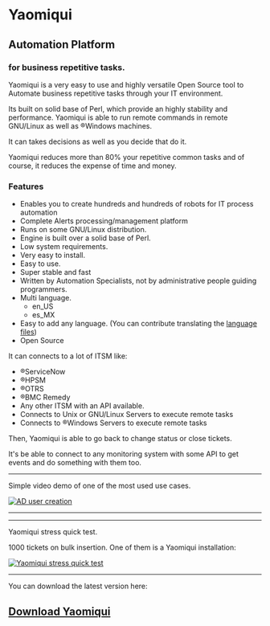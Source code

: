 # Yaomiqui
## Automation Platform
### for business repetitive tasks.

Yaomiqui is a very easy to use and highly versatile Open Source tool to Automate business repetitive tasks through your IT environment.

Its built on solid base of Perl, which provide an highly stability and performance.
Yaomiqui is able to run remote commands in remote GNU/Linux as well as ®Windows machines.

It can takes decisions as well as you decide that do it.

Yaomiqui reduces more than 80% your repetitive common tasks and of course, it reduces the expense of time and money.

### Features

- Enables you to create hundreds and hundreds of robots for IT process automation
- Complete Alerts processing/management platform
- Runs on some GNU/Linux distribution.
- Engine is built over a solid base of Perl.
- Low system requirements.
- Very easy to install.
- Easy to use.
- Super stable and fast
- Written by Automation Specialists, not by administrative people guiding programmers.
- Multi language.
  - en_US
  - es_MX
- Easy to add any language. (You can contribute translating the [language files](https://github.com/Yaomiqui/Yaomiqui/tree/master/html/db/langsfiles "language files"))
- Open Source

It can connects to a lot of ITSM like:

- ®ServiceNow
- ®HPSM
- ®OTRS
- ®BMC Remedy
- Any other ITSM with an API available.
- Connects to Unix or GNU/Linux Servers to execute remote tasks
- Connects to ®Windows Servers to execute remote tasks

Then, Yaomiqui is able to go back to change status or close tickets.

It's be able to connect to any monitoring system with some API to get events and do something with them too.

------------

Simple video demo of one of the most used use cases.

[![AD user creation](https://img.youtube.com/vi/Qs0pRlhVSBE/0.jpg)](https://www.youtube.com/watch?v=Qs0pRlhVSBE "AD user creation")

------------
------------

Yaomiqui stress quick test.

1000 tickets on bulk insertion. One of them is a Yaomiqui installation:

[![Yaomiqui stress quick test](https://img.youtube.com/vi/7YuwK9W2CLA/0.jpg)](https://www.youtube.com/watch?v=7YuwK9W2CLA "Yaomiqui stress quick test")

------------

You can download the latest version here:

## [Download Yaomiqui](https://github.com/Yaomiqui/Yaomiqui/releases/latest "Download Yaomiqui")
